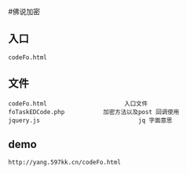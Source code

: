 #佛说加密
## 入口
```
codeFo.html
```
## 文件
```
codeFo.html                      入口文件
foTaskEDCode.php           加密方法以及post 回调使用
jquery.js                            jq 字面意思
```

## demo
```
http://yang.597kk.cn/codeFo.html
```

